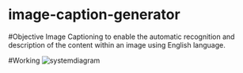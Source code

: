 # image-caption-generator

#Objective
Image Captioning to enable the automatic recognition and description of the content within an image using English language.

#Working
![systemdiagram](https://github.com/aaryandev/image-caption-generator/assets/72576684/853ef43d-d5f3-4778-97a1-4050cf5bc38b)
